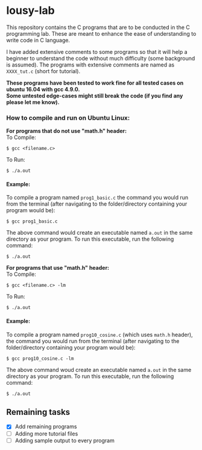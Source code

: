 # lousy-lab

This repository contains the C programs that are to be conducted in the C programming lab. These are meant to enhance the ease of understanding to write code in C language.

I have added extensive comments to some programs so that it will help a beginner to understand the code without much difficulty (some background is assumed). The programs with extensive comments are named as `XXXX_tut.c` (short for tutorial).

**These programs have been tested to work fine for all tested cases on ubuntu 16.04 with gcc 4.9.0.**  
**Some untested edge-cases might still break the code (if you find any please let me know).**    

### How to compile and run on Ubuntu Linux:
**For programs that do not use "math.h" header:**  
To Compile:  
```
$ gcc <filename.c>  
```  
To Run:  
```
$ ./a.out  
```  

#### Example:
To compile a program named `prog1_basic.c` the command you would run from the terminal (after navigating to the folder/directory containing your program would be):

```
$ gcc prog1_basic.c  
```
The above command would create an executable named `a.out` in the same directory as your program. To run this executable, run the following command:

```
$ ./a.out
```

**For programs that use "math.h" header:**  
To Compile:  
```
$ gcc <filename.c> -lm  
```
To Run:  
```
$ ./a.out  
```

#### Example:
To compile a program named `prog10_cosine.c` (which uses `math.h` header), the command you would run from the terminal (after navigating to the folder/directory containing your program would be):
```
$ gcc prog10_cosine.c -lm
```

The above command woud create an executable named `a.out` in the same directory as your program. To run this executable, run the following command:
```
$ ./a.out
```

## Remaining tasks
- [x] Add remaining programs
- [ ] Adding more tutorial files
- [ ] Adding sample output to every program
